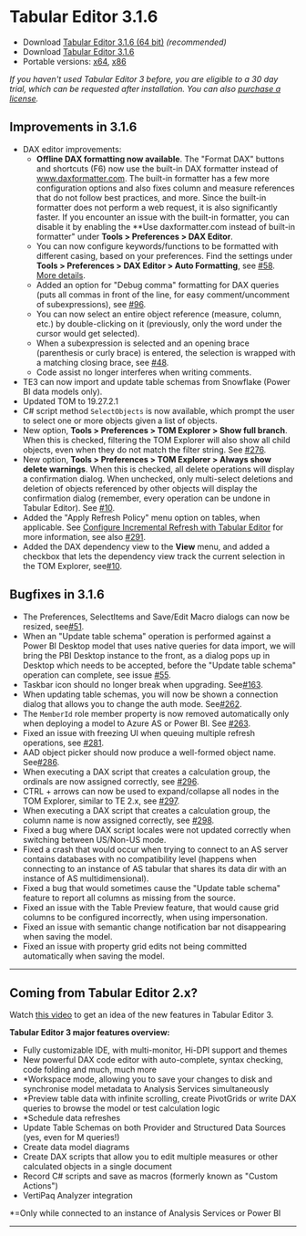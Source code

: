 ﻿# Tabular Editor 3.1.6

- Download [Tabular Editor 3.1.6 (64 bit)](https://cdn.tabulareditor.com/files/TabularEditor.3.1.6.x64.msi) *(recommended)*
- Download [Tabular Editor 3.1.6](https://cdn.tabulareditor.com/files/TabularEditor.3.1.6.x86.msi)
- Portable versions: [x64](https://cdn.tabulareditor.com/files/TabularEditor.3.1.6.x64.zip), [x86](https://cdn.tabulareditor.com/files/TabularEditor.3.1.6.x86.zip)

*If you haven't used Tabular Editor 3 before, you are eligible to a 30 day trial, which can be requested after installation. You can also [purchase a license](https://tabulareditor.com/#licensing).*

## Improvements in 3.1.6

- DAX editor improvements:
  - **Offline DAX formatting now available**. The "Format DAX" buttons and shortcuts (F6) now use the built-in DAX formatter instead of www.daxformatter.com. The built-in formatter has a few more configuration options and also fixes column and measure references that do not follow best practices, and more. Since the built-in formatter does not perform a web request, it is also significantly faster. If you encounter an issue with the built-in formatter, you can disable it by enabling the **Use daxformatter.com instead of built-in formatter" under **Tools > Preferences > DAX Editor**.
  - You can now configure keywords/functions to be formatted with different casing, based on your preferences. Find the settings under **Tools > Preferences > DAX Editor > Auto Formatting**, see [#58](https://github.com/TabularEditor/TabularEditor3/issues/58). [More details](xref:personalizing-te3#dax-settings).
  - Added an option for "Debug comma" formatting for DAX queries (puts all commas in front of the line, for easy comment/uncomment of subexpressions), see [#96](https://github.com/TabularEditor/TabularEditor3/issues/96).
  - You can now select an entire object reference (measure, column, etc.) by double-clicking on it (previously, only the word under the cursor would get selected).
  - When a subexpression is selected and an opening brace (parenthesis or curly brace) is entered, the selection is wrapped with a matching closing brace, see [#48](https://github.com/TabularEditor/TabularEditor3/issues/48).
  - Code assist no longer interferes when writing comments.
- TE3 can now import and update table schemas from Snowflake (Power BI data models only).
- Updated TOM to 19.27.2.1
- C# script method `SelectObjects` is now available, which prompt the user to select one or more objects given a list of objects.
- New option, **Tools > Preferences > TOM Explorer > Show full branch**. When this is checked, filtering the TOM Explorer will also show all child objects, even when they do not match the filter string. See [#276](https://github.com/TabularEditor/TabularEditor3/issues/276).
- New option, **Tools > Preferences > TOM Explorer > Always show delete warnings**. When this is checked, all delete operations will display a confirmation dialog. When unchecked, only multi-select deletions and deletion of objects referenced by other objects will display the confirmation dialog (remember, every operation can be undone in Tabular Editor). See [#10](https://github.com/TabularEditor/TabularEditor3/issues/10).
- Added the "Apply Refresh Policy" menu option on tables, when applicable. See [Configure Incremental Refresh with Tabular Editor](https://www.youtube.com/watch?v=icCGFG6KpIA) for more information, see also [#291](https://github.com/TabularEditor/TabularEditor3/issues/291).
- Added the DAX dependency view to the **View** menu, and added a checkbox that lets the dependency view track the current selection in the TOM Explorer, see[#10](https://github.com/TabularEditor/TabularEditor3/issues/10).

## Bugfixes in 3.1.6

- The Preferences, SelectItems and Save/Edit Macro dialogs can now be resized, see[#51](https://github.com/TabularEditor/TabularEditor3/issues/51).
- When an "Update table schema" operation is performed against a Power BI Desktop model that uses native queries for data import, we will bring the PBI Desktop instance to the front, as a dialog pops up in Desktop which needs to be accepted, before the "Update table schema" operation can complete, see issue [#55](https://github.com/TabularEditor/TabularEditor3/issues/55).
- Taskbar icon should no longer break when upgrading. See[#163](https://github.com/TabularEditor/TabularEditor3/issues/163).
- When updating table schemas, you will now be shown a connection dialog that allows you to change the auth mode. See[#262](https://github.com/TabularEditor/TabularEditor3/issues/262).
- The `MemberId` role member property is now removed automatically only when deploying a model to Azure AS or Power BI. See [#263](https://github.com/TabularEditor/TabularEditor3/issues/263).
- Fixed an issue with freezing UI when queuing multiple refresh operations, see [#281](https://github.com/TabularEditor/TabularEditor3/issues/281).
- AAD object picker should now produce a well-formed object name. See[#286](https://github.com/TabularEditor/TabularEditor3/issues/286).
- When executing a DAX script that creates a calculation group, the ordinals are now assigned correctly, see [#296](https://github.com/TabularEditor/TabularEditor3/issues/296).
- CTRL + arrows can now be used to expand/collapse all nodes in the TOM Explorer, similar to TE 2.x, see [#297](https://github.com/TabularEditor/TabularEditor3/issues/297).
- When executing a DAX script that creates a calculation group, the column name is now assigned correctly, see [#298](https://github.com/TabularEditor/TabularEditor3/issues/298).
- Fixed a bug where DAX script locales were not updated correctly when switching between US/Non-US mode.
- Fixed a crash that would occur when trying to connect to an AS server contains databases with no compatibility level (happens when connecting to an instance of AS tabular that shares its data dir with an instance of AS multidimensional).
- Fixed a bug that would sometimes cause the "Update table schema" feature to report all columns as missing from the source.
- Fixed an issue with the Table Preview feature, that would cause grid columns to be configured incorrectly, when using impersonation.
- Fixed an issue with semantic change notification bar not disappearing when saving the model.
- Fixed an issue with property grid edits not being committed automatically when saving the model.

---
## Coming from Tabular Editor 2.x?

Watch [this video](https://www.youtube.com/watch?v=pt3DdcjfImY) to get an idea of the new features in Tabular Editor 3.

**Tabular Editor 3 major features overview:**
- Fully customizable IDE, with multi-monitor, Hi-DPI support and themes
- New powerful DAX code editor with auto-complete, syntax checking, code folding and much, much more
- *Workspace mode, allowing you to save your changes to disk and synchronise model metadata to Analysis Services simultaneously
- *Preview table data with infinite scrolling, create PivotGrids or write DAX queries to browse the model or test calculation logic
- *Schedule data refreshes
- Update Table Schemas on both Provider and Structured Data Sources (yes, even for M queries!)
- Create data model diagrams
- Create DAX scripts that allow you to edit multiple measures or other calculated objects in a single document
- Record C# scripts and save as macros (formerly known as "Custom Actions")
- VertiPaq Analyzer integration

*=Only while connected to an instance of Analysis Services or Power BI

---